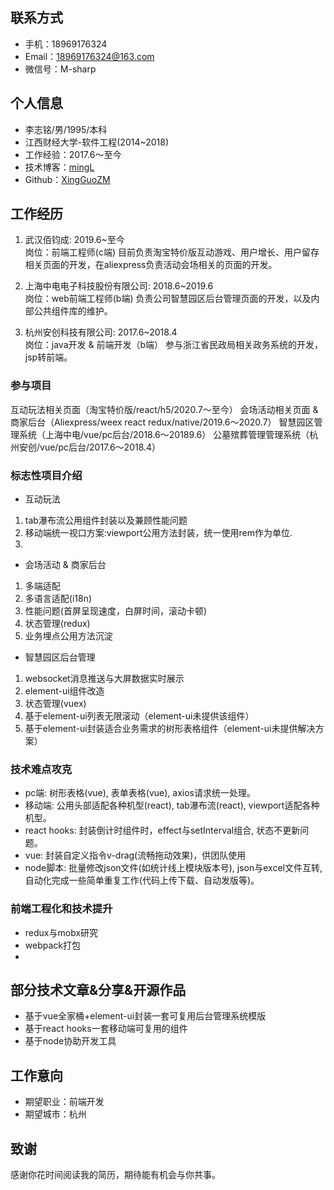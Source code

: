 
联系方式
---
- 手机：18969176324
- Email：18969176324@163.com
- 微信号：M-sharp

个人信息
---
- 李志铭/男/1995/本科
- 江西财经大学-软件工程(2014~2018)
- 工作经验：2017.6～至今
- 技术博客：[mingL](https://www.cnblogs.com/xingguozhiming/)
- Github：[XingGuoZM](https://github.com/XingGuoZM)

工作经历
---
1. 武汉佰钧成: 2019.6~至今  
  岗位：前端工程师(c端)
  目前负责淘宝特价版互动游戏、用户增长、用户留存相关页面的开发，在aliexpress负责活动会场相关的页面的开发。

2. 上海中电电子科技股份有限公司: 2018.6~2019.6  
  岗位：web前端工程师(b端)
  负责公司智慧园区后台管理页面的开发，以及内部公共组件库的维护。

3. 杭州安创科技有限公司: 2017.6~2018.4  
  岗位：java开发 & 前端开发（b端） 
  参与浙江省民政局相关政务系统的开发，jsp转前端。

### 参与项目
互动玩法相关页面（淘宝特价版/react/h5/2020.7～至今）
会场活动相关页面 & 商家后台（Aliexpress/weex react redux/native/2019.6～2020.7）
智慧园区管理系统（上海中电/vue/pc后台/2018.6～20189.6）
公墓殡葬管理管理系统（杭州安创/vue/pc后台/2017.6～2018.4）

### 标志性项目介绍
- 互动玩法
1. tab瀑布流公用组件封装以及兼顾性能问题
2. 移动端统一视口方案:viewport公用方法封装，统一使用rem作为单位.
3. 

- 会场活动 & 商家后台
1. 多端适配
2. 多语言适配(i18n)
3. 性能问题(首屏呈现速度，白屏时间，滚动卡顿)
4. 状态管理(redux)
5. 业务埋点公用方法沉淀

- 智慧园区后台管理
1. websocket消息推送与大屏数据实时展示
2. element-ui组件改造
3. 状态管理(vuex)
4. 基于element-ui列表无限滚动（element-ui未提供该组件）
5. 基于element-ui封装适合业务需求的树形表格组件（element-ui未提供解决方案）

### 技术难点攻克
  - pc端: 树形表格(vue), 表单表格(vue), axios请求统一处理。
  - 移动端: 公用头部适配各种机型(react), tab瀑布流(react), viewport适配各种机型。
  - react hooks: 封装倒计时组件时，effect与setInterval组合, 状态不更新问题。
  - vue: 封装自定义指令v-drag(流畅拖动效果)，供团队使用
  - node脚本: 批量修改json文件(如统计线上模块版本号), json与excel文件互转, 自动化完成一些简单重复工作(代码上传下载、自动发版等)。

### 前端工程化和技术提升
  - redux与mobx研究
  - webpack打包
  - 

部分技术文章&分享&开源作品
---
- 基于vue全家桶+element-ui封装一套可复用后台管理系统模版
- 基于react hooks一套移动端可复用的组件
- 基于node协助开发工具

工作意向
---
- 期望职业：前端开发
- 期望城市：杭州

致谢
---
感谢你花时间阅读我的简历，期待能有机会与你共事。